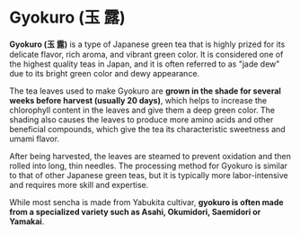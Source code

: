 # Gyokuro (玉 露)

**Gyokuro (玉 露)** is a type of Japanese green tea that is highly prized for its delicate flavor, rich aroma, and vibrant green color. It is considered one of the highest quality teas in Japan, and it is often referred to as "jade dew" due to its bright green color and dewy appearance.

The tea leaves used to make Gyokuro are **grown in the shade for several weeks before harvest (usually 20 days)**, which helps to increase the chlorophyll content in the leaves and give them a deep green color. The shading also causes the leaves to produce more amino acids and other beneficial compounds, which give the tea its characteristic sweetness and umami flavor.

After being harvested, the leaves are steamed to prevent oxidation and then rolled into long, thin needles. The processing method for Gyokuro is similar to that of other Japanese green teas, but it is typically more labor-intensive and requires more skill and expertise.

While most sencha is made from Yabukita cultivar, **gyokuro is often made from a specialized variety such as Asahi, Okumidori, Saemidori or Yamakai**. 
